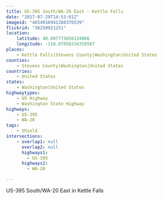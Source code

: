 ```yaml
---
title: US-395 South/WA-20 East - Kettle Falls
date: "2017-07-29T14:53:01Z"
imageid: "4654016941288376539"
flickrid: "36250921251"
location:
    latitude: 48.607773656134086
    longitude: -118.07058334350587
places:
    - Kettle Falls|Stevens County|Washington|United States
counties:
    - Stevens County|Washington|United States
countries:
    - United States
states:
    - Washington|United States
highwaytypes:
    - US Highway
    - Washington State Highway
highways:
    - US-395
    - WA-20
tags:
    - Shield
intersections:
    - overlap1: null
      overlap2: null
      highways1:
        - US-395
      highways2:
        - WA-20

---
```

US-395 South/WA-20 East in Kettle Falls